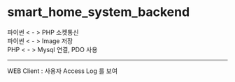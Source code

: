 # smart_home_system_backend

파이썬 < - > PHP 소켓통신</br>
파이썬 < - > Image 저장</br>
PHP < - > Mysql 연결, PDO 사용</br>

<hr>

WEB Client : 사용자 Access Log 를 보여

